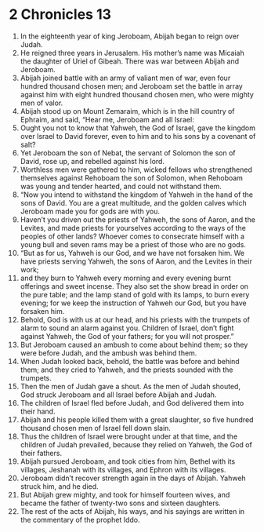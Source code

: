 ﻿
# 2 Chronicles 13
1. In the eighteenth year of king Jeroboam, Abijah began to reign over Judah. 
2. He reigned three years in Jerusalem. His mother’s name was Micaiah the daughter of Uriel of Gibeah. There was war between Abijah and Jeroboam. 
3. Abijah joined battle with an army of valiant men of war, even four hundred thousand chosen men; and Jeroboam set the battle in array against him with eight hundred thousand chosen men, who were mighty men of valor. 
4. Abijah stood up on Mount Zemaraim, which is in the hill country of Ephraim, and said, “Hear me, Jeroboam and all Israel: 
5. Ought you not to know that Yahweh, the God of Israel, gave the kingdom over Israel to David forever, even to him and to his sons by a covenant of salt? 
6. Yet Jeroboam the son of Nebat, the servant of Solomon the son of David, rose up, and rebelled against his lord. 
7. Worthless men were gathered to him, wicked fellows who strengthened themselves against Rehoboam the son of Solomon, when Rehoboam was young and tender hearted, and could not withstand them. 
8. “Now you intend to withstand the kingdom of Yahweh in the hand of the sons of David. You are a great multitude, and the golden calves which Jeroboam made you for gods are with you. 
9. Haven’t you driven out the priests of Yahweh, the sons of Aaron, and the Levites, and made priests for yourselves according to the ways of the peoples of other lands? Whoever comes to consecrate himself with a young bull and seven rams may be a priest of those who are no gods. 
10. “But as for us, Yahweh is our God, and we have not forsaken him. We have priests serving Yahweh, the sons of Aaron, and the Levites in their work; 
11. and they burn to Yahweh every morning and every evening burnt offerings and sweet incense. They also set the show bread in order on the pure table; and the lamp stand of gold with its lamps, to burn every evening; for we keep the instruction of Yahweh our God, but you have forsaken him. 
12. Behold, God is with us at our head, and his priests with the trumpets of alarm to sound an alarm against you. Children of Israel, don’t fight against Yahweh, the God of your fathers; for you will not prosper.” 
13. But Jeroboam caused an ambush to come about behind them; so they were before Judah, and the ambush was behind them. 
14. When Judah looked back, behold, the battle was before and behind them; and they cried to Yahweh, and the priests sounded with the trumpets. 
15. Then the men of Judah gave a shout. As the men of Judah shouted, God struck Jeroboam and all Israel before Abijah and Judah. 
16. The children of Israel fled before Judah, and God delivered them into their hand. 
17. Abijah and his people killed them with a great slaughter, so five hundred thousand chosen men of Israel fell down slain. 
18. Thus the children of Israel were brought under at that time, and the children of Judah prevailed, because they relied on Yahweh, the God of their fathers. 
19. Abijah pursued Jeroboam, and took cities from him, Bethel with its villages, Jeshanah with its villages, and Ephron with its villages. 
20. Jeroboam didn’t recover strength again in the days of Abijah. Yahweh struck him, and he died. 
21. But Abijah grew mighty, and took for himself fourteen wives, and became the father of twenty-two sons and sixteen daughters. 
22. The rest of the acts of Abijah, his ways, and his sayings are written in the commentary of the prophet Iddo. 
